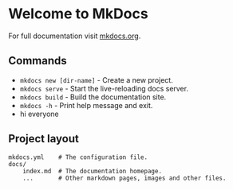 # Welcome to MkDocs

For full documentation visit [mkdocs.org](https://www.mkdocs.org).

## Commands

* `mkdocs new [dir-name]` - Create a new project.
* `mkdocs serve` - Start the live-reloading docs server.
* `mkdocs build` - Build the documentation site.
* `mkdocs -h` - Print help message and exit.
* hi everyone

## Project layout

    mkdocs.yml    # The configuration file.
    docs/
        index.md  # The documentation homepage.
        ...       # Other markdown pages, images and other files.
